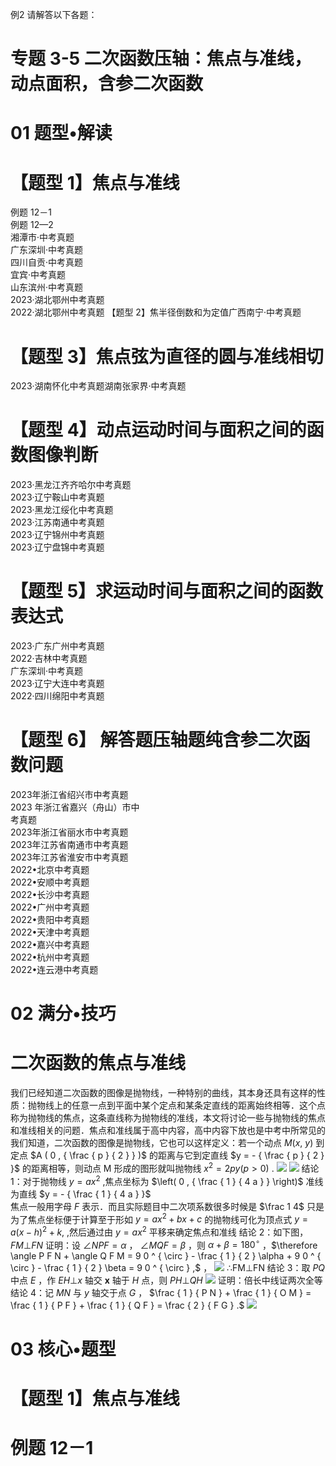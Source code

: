 例2 请解答以下各题：
# 专题 3-5 二次函数压轴：焦点与准线，动点面积，含参二次函数
# 01 题型•解读
# 【题型 1】焦点与准线
例题 12－1  
例题 12—2  
湘潭市·中考真题  
广东深圳·中考真题  
四川自贡·中考真题  
宜宾·中考真题  
山东滨州·中考真题  
2023·湖北鄂州中考真题  
2022·湖北鄂州中考真题
【题型 2】焦半径倒数和为定值广西南宁·中考真题
# 【题型 3】焦点弦为直径的圆与准线相切
2023·湖南怀化中考真题湖南张家界·中考真题
# 【题型 4】动点运动时间与面积之间的函数图像判断
2023·黑龙江齐齐哈尔中考真题  
2023·辽宁鞍山中考真题  
2023·黑龙江绥化中考真题  
2023·江苏南通中考真题  
2023·辽宁锦州中考真题  
2023·辽宁盘锦中考真题
# 【题型 5】求运动时间与面积之间的函数表达式
2023·广东广州中考真题  
2022·吉林中考真题  
广东深圳·中考真题  
2023·辽宁大连中考真题  
2022·四川绵阳中考真题
# 【题型 6】 解答题压轴题纯含参二次函数问题
2023年浙江省绍兴市中考真题  
2023 年浙江省嘉兴（舟山）市中  
考真题  
2023年浙江省丽水市中考真题  
2023年江苏省南通市中考真题  
2023年江苏省淮安市中考真题  
2022•北京中考真题  
2022•安顺中考真题  
2022•长沙中考真题  
2022•广州中考真题  
2022•贵阳中考真题  
2022•天津中考真题  
2022•嘉兴中考真题  
2022•杭州中考真题  
2022•连云港中考真题
# 02 满分•技巧
# 二次函数的焦点与准线
我们已经知道二次函数的图像是抛物线，一种特别的曲线，其本身还具有这样的性质：抛物线上的任意一点到平面中某个定点和某条定直线的距离始终相等．这个点称为抛物线的焦点，这条直线称为抛物线的准线，本文将讨论一些与抛物线的焦点和准线相关的问题．焦点和准线属于高中内容，高中内容下放也是中考中所常见的
我们知道，二次函数的图像是抛物线，它也可以这样定义：若一个动点 $M ( x , \ y )$ 到定点 $A ( 0 , { \frac { p } { 2 } } )$ 的距离与它到定直线 $y = - { \frac { p } { 2 } }$ 的距离相等，则动点 M 形成的图形就叫抛物线 $x ^ { 2 } = 2 p y ( p > 0 )$ .
![](<../../qs_image_DB/专题3-5__二次函数压轴：焦点与准线，动点面积，含参二次函数（解析版）/28e96398897c1d393bcf86496b89ed398a5f6d375a6632cfb1ed30c08050fc91.jpg>)
![](<../../qs_image_DB/专题3-5__二次函数压轴：焦点与准线，动点面积，含参二次函数（解析版）/aeeaa5ca4e059cf48b580ca995bd752371f6832c89963b7cb5fa3f6d7a9cec52.jpg>)
结论 1：对于抛物线 $y = a x ^ { 2 }$ ,焦点坐标为 $\left( 0 , { \frac { 1 } { 4 a } } \right)$ 准线为直线 $y = - { \frac { 1 } { 4 a } }$   
焦点一般用字母 $F$ 表示．而且实际题目中二次项系数很多时候是 $\frac 1 4$ 只是为了焦点坐标便于计算至于形如 $y = a x ^ { 2 } + b x + c$ 的抛物线可化为顶点式 $y = a ( x - h ) ^ { 2 } + k ,$ ,然后通过由 $y = a x ^ { 2 }$ 平移来确定焦点和准线
结论 2：如下图， $F M \bot F N$ 证明：设 $\angle N P F = \alpha$ ， $\angle M Q F = \beta$ ，则 $\alpha + \beta = 1 8 0 ^ { \circ }$ ，$\therefore \angle P F N + \angle Q F M = 9 0 ^ { \circ } - \frac { 1 } { 2 } \alpha + 9 0 ^ { \circ } - \frac { 1 } { 2 } \beta = 9 0 ^ { \circ } ,$ ，
![](<../../qs_image_DB/专题3-5__二次函数压轴：焦点与准线，动点面积，含参二次函数（解析版）/9064ad2b2b76c91a1b5401c2491fdb918e880d488db20496533122330b5cda0f.jpg>)
∴FM⊥FN
结论 3：取 $P Q$ 中点 $E$ ，作 $E H \bot x$ 轴交 $\boldsymbol { x }$ 轴于 $H$ 点，则 $P H \bot Q H$
![](<../../qs_image_DB/专题3-5__二次函数压轴：焦点与准线，动点面积，含参二次函数（解析版）/6d25471c0d7ae26cd260e54ee982fa861fae8d9f2412eb638f10b7fef970820b.jpg>)
证明：倍长中线证两次全等
结论 4：记 $M N$ 与 $y$ 轴交于点 $G$ ， $\frac { 1 } { P N } + \frac { 1 } { O M } = \frac { 1 } { P F } + \frac { 1 } { Q F } = \frac { 2 } { F G } .$
![](<../../qs_image_DB/专题3-5__二次函数压轴：焦点与准线，动点面积，含参二次函数（解析版）/fdd3999ac37bf7e012f6c17929d99851875870bc61d98782885af331a1336fe1.jpg>)
# 03 核心•题型
# 【题型 1】焦点与准线
# 例题 12－1

